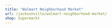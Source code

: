 ```yaml
---
title: "Walmart Neighborhood Market"
url: /jacksonville/walmart-neighborhood-market/
shop: Supermarkt
---
```

